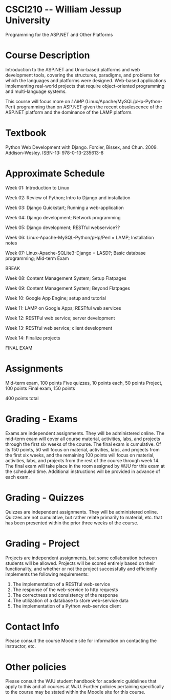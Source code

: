 # CSCI210 -- William Jessup University
Programming for the ASP.NET and Other Platforms

# Course Description
Introduction to the ASP.NET and Unix-based platforms and web development tools, covering the structures, paradigms, and
problems for which the languages and platforms were designed. Web-based applications implementing real-world projects that
require object-oriented programming and multi-language systems.

This course will focus more on *LAMP* (Linux/Apache/MySQL/pHp-Python-Perl) programming than on ASP.NET given the recent
obsolescence of the ASP.NET platform and the dominance of the LAMP platform.

# Textbook
Python Web Development with Django. Forcier, Bissex, and Chun. 2009. Addison-Wesley. ISBN-13: 978-0-13-235613-8

# Approximate Schedule
Week 01: Introduction to Linux

Week 02: Review of Python; Intro to Django and installation

Week 03: Django Quickstart; Running a web-application

Week 04: Django development; Network programming

Week 05: Django development; RESTful webservice??

Week 06: Linux-Apache-MySQL-Python/pHp/Perl = LAMP; Installation notes

Week 07: Linux-Apache-SQLite3-Django = LASD?; Basic database programming; Mid-term Exam

BREAK

Week 08: Content Management System; Setup Flatpages

Week 09: Content Management System; Beyond Flatpages

Week 10: Google App Engine; setup and tutorial

Week 11: LAMP on Google Apps; RESTful web services

Week 12: RESTFul web service; server development

Week 13: RESTful web service; client development

Week 14: Finalize projects

FINAL EXAM

# Assignments
Mid-term exam, 100 points
Five quizzes, 10 points each, 50 points
Project, 100 points
Final exam, 150 points

400 points total

# Grading - Exams
Exams are independent assignments. They will be administered online. The mid-term exam will cover all course material, 
activities, labs, and projects through the first six weeks of the course. The final exam is cumulative. Of its 150 points,
50 will focus on material, activities, labs, and projects from the first six weeks, and the remaining 100 points will 
focus on material, activities, labs, and projects from the rest of the course through week 14. The final exam will take
place in the room assigned by WJU for this exam at the scheduled time. Additional instructions will be provided in advance
of each exam.

# Grading - Quizzes
Quizzes are independent assignments. They will be administered online. Quizzes are not cumulative, but rather relate 
primarily to material, etc. that has been presented within the prior three weeks of the course.

# Grading - Project
Projects are independent assignments, but some collaboration between students will be allowed. Projects will be scored
entirely based on their functionality, and whether or not the project successfully and efficiently implements the
following requirements:
1. The implementation of a RESTful web-service
2. The response of the web-service to http requests
3. The correctness and consistency of the response
4. The utilization of a database to store web-service data
5. The implementation of a Python web-service client

# Contact Info
Please consult the course Moodle site for information on contacting the instructor, etc.

# Other policies
Please consult the WJU student handbook for academic guidelines that apply to this and all courses at WJU. Further
policies pertaining specifically to the course may be stated within the Moodle site for this course.
